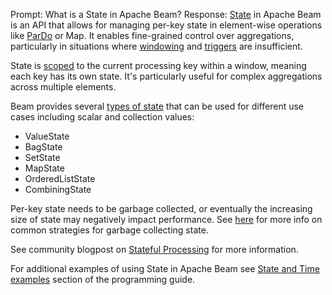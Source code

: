 Prompt:
What is a State in Apache Beam?
Response:
[State](https://beam.apache.org/documentation/basics/#state-and-timers) in Apache Beam is an API that allows for managing per-key state in element-wise operations like [ParDo](https://beam.apache.org/documentation/programming-guide/#pardo) or Map. It enables fine-grained control over aggregations, particularly in situations where [windowing](https://beam.apache.org/documentation/programming-guide/#windowing) and [triggers](https://beam.apache.org/documentation/programming-guide/#triggers) are insufficient. 

State is [scoped](https://beam.apache.org/documentation/programming-guide/#state-and-timers) to the current processing key within a window, meaning each key has its own state. It's particularly useful for complex aggregations across multiple elements.

Beam provides several [types of state](https://beam.apache.org/documentation/programming-guide/#types-of-state) that can be used for different use cases including scalar and collection values:
- ValueState
- BagState
- SetState
- MapState
- OrderedListState
- CombiningState

Per-key state needs to be garbage collected, or eventually the increasing size of state may negatively impact performance. See [here](https://beam.apache.org/documentation/programming-guide/#garbage-collecting-state) for more info on common strategies for garbage collecting state.

See community blogpost on [Stateful Processing](https://beam.apache.org/blog/stateful-processing/) for more information.

For additional examples of using State in Apache Beam see [State and Time examples](https://beam.apache.org/documentation/programming-guide/#state-timers-examples) section of the programming guide.